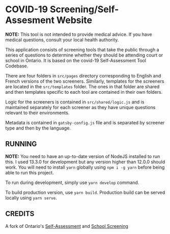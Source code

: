 # COVID-19 Screening/Self-Assesment Website

**NOTE:** This tool is not intended to provide medical advice. If you have medical questions, consult your local health authority.

This application consists of screening tools that take the public through a series of questions to determine whether they should be attending court or school in Ontario. It is based on the covid-19 Self-Assessment Tool Codebase.

There are four folders in `src/pages` directory corresponding to English and French versions of the two screeners. Similarly, templates for the screeners are located in the `src/templates` folder. The ones in that folder are shared and then templates specific to each tool are contained in their own folders.

Logic for the screeners is contained in `src/shared/logic.js` and is maintained separately for each screener as they have unique questions relevant to their environments.

Metadata is contained in `gatsby-config.js` file and is separated by screener type and then by the language.

## RUNNING

**NOTE:** You need to have an up-to-date version of NodeJS installed to run this. I used 13.3.0 for development but any version higher than 12.0.0 should work. You will need to install `yarn` globally using `npm i -g yarn` before being able to run this project.

To run during development, simply use `yarn develop` command.

To build production version, use `yarn build`. Production build can be served locally using `yarn serve`.

## CREDITS

A fork of Ontario's [Self-Assessment](https://github.com/ongov/covid-19-self-assessment) and [School Screening](https://github.com/ongov/covid-19-screening-tools)